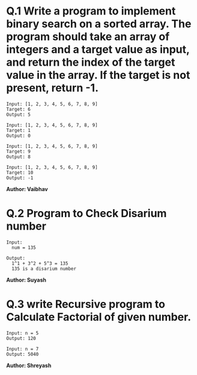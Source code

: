 # Q.1 Write a program to implement binary search on a sorted array. The program should take an array of integers and a target value as input, and return the index of the target value in the array. If the target is not present, return -1.
```
Input: [1, 2, 3, 4, 5, 6, 7, 8, 9]
Target: 6
Output: 5

Input: [1, 2, 3, 4, 5, 6, 7, 8, 9]
Target: 1
Output: 0

Input: [1, 2, 3, 4, 5, 6, 7, 8, 9]
Target: 9
Output: 8

Input: [1, 2, 3, 4, 5, 6, 7, 8, 9]
Target: 10
Output: -1
```
**Author: Vaibhav**

# Q.2 Program to Check Disarium number
```
Input:
  num = 135  

Output:
  1^1 + 3^2 + 5^3 = 135
  135 is a disarium number

```
**Author: Suyash**

# Q.3 write Recursive program to Calculate Factorial of given number.
```
Input: n = 5
Output: 120

Input: n = 7
Output: 5040
```
**Author: Shreyash**




